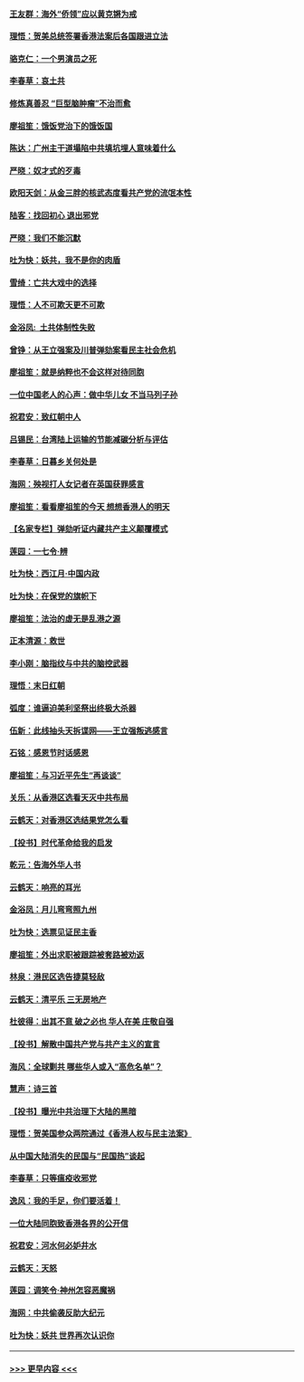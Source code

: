 #### [王友群：海外“侨领”应以黄克锵为戒](../pages/nsc993/n11706176.md?t=12080911) 
#### [理悟：贺美总统签署香港法案后各国跟进立法](../pages/nsc993/n11706853.md?t=12080911) 
#### [骆克仁：一个男演员之死](../pages/nsc993/n11706677.md?t=12080911) 
#### [李春草：哀土共](../pages/nsc993/n11706255.md?t=12080911) 
#### [修炼真善忍 “巨型脑肿瘤”不治而愈](../pages/nsc993/n11705340.md?t=12080911) 
#### [廖祖笙：饿饭党治下的饿饭国](../pages/nsc993/n11705085.md?t=12080911) 
#### [陈达：广州主干道塌陷中共填坑埋人意味着什么](../pages/nsc993/n11705046.md?t=12080911) 
#### [严晓：奴才式的歹毒](../pages/nsc993/n11704826.md?t=12080911) 
#### [欧阳天剑：从金三胖的核武态度看共产党的流氓本性](../pages/nsc993/n11702238.md?t=12080911) 
#### [陆客：找回初心 退出邪党](../pages/nsc993/n11702213.md?t=12080911) 
#### [严晓：我们不能沉默](../pages/nsc993/n11702110.md?t=12080911) 
#### [吐为快：妖共，我不是你的肉盾](../pages/nsc993/n11701366.md?t=12080911) 
#### [雪绮：亡共大戏中的选择](../pages/nsc993/n11699922.md?t=12080911) 
#### [理悟：人不可欺天更不可欺](../pages/nsc993/n11699657.md?t=12080911) 
#### [金浴凤:  土共体制性失败](../pages/nsc993/n11699361.md?t=12080911) 
#### [曾铮：从王立强案及川普弹劾案看民主社会危机](../pages/nsc993/n11699318.md?t=12080911) 
#### [廖祖笙：就是纳粹也不会这样对待同胞](../pages/nsc993/n11697658.md?t=12080911) 
#### [一位中国老人的心声：做中华儿女 不当马列子孙](../pages/nsc993/n11697525.md?t=12080911) 
#### [祝君安：致红朝中人](../pages/nsc993/n11697518.md?t=12080911) 
#### [吕锡民：台湾陆上运输的节能减碳分析与评估](../pages/nsc993/n11694983.md?t=12080911) 
#### [李春草：日暮乡关何处是](../pages/nsc993/n11694805.md?t=12080911) 
#### [海网：殃视打人女记者在英国获罪感言](../pages/nsc993/n11693832.md?t=12080911) 
#### [廖祖笙：看看廖祖笙的今天 想想香港人的明天](../pages/nsc993/n11693707.md?t=12080911) 
#### [【名家专栏】弹劾听证内藏共产主义颠覆模式](../pages/nsc993/n11693563.md?t=12080911) 
#### [莲园：一七令‧辨](../pages/nsc993/n11692558.md?t=12080911) 
#### [吐为快：西江月·中国内政](../pages/nsc993/n11692071.md?t=12080911) 
#### [吐为快：在保党的旗帜下](../pages/nsc993/n11691188.md?t=12080911) 
#### [廖祖笙：法治的虚无是乱港之源](../pages/nsc993/n11690605.md?t=12080911) 
#### [正本清源：救世](../pages/nsc993/n11689134.md?t=12080911) 
#### [李小刚：脑指纹与中共的脑控武器](../pages/nsc993/n11688900.md?t=12080911) 
#### [理悟：末日红朝](../pages/nsc993/n11688829.md?t=12080911) 
#### [弧度：谁逼迫美利坚祭出终极大杀器](../pages/nsc993/n11688735.md?t=12080911) 
#### [伍新：此线抽头天拆谍网——王立强叛逃感言](../pages/nsc993/n11687981.md?t=12080911) 
#### [石铭：感恩节时话感恩](../pages/nsc993/n11687568.md?t=12080911) 
#### [廖祖笙：与习近平先生“再谈谈”](../pages/nsc993/n11687005.md?t=12080911) 
#### [关乐：从香港区选看天灭中共布局](../pages/nsc993/n11686647.md?t=12080911) 
#### [云鹤天：对香港区选结果党怎么看](../pages/nsc993/n11686216.md?t=12080911) 
#### [【投书】时代革命给我的启发](../pages/nsc993/n11684287.md?t=12080911) 
#### [乾元：告海外华人书](../pages/nsc993/n11684044.md?t=12080911) 
#### [云鹤天：响亮的耳光](../pages/nsc993/n11684254.md?t=12080911) 
#### [金浴凤：月儿弯弯照九州](../pages/nsc993/n11684231.md?t=12080911) 
#### [吐为快：选票见证民主香](../pages/nsc993/n11684206.md?t=12080911) 
#### [廖祖笙：外出求职被跟踪被套路被劝返](../pages/nsc993/n11683874.md?t=12080911) 
#### [林泉：港民区选告捷莫轻敌](../pages/nsc993/n11683930.md?t=12080911) 
#### [云鹤天：清平乐 三无房地产](../pages/nsc993/n11681521.md?t=12080911) 
#### [杜彼得：出其不意 破之必也 华人在美 庄敬自强](../pages/nsc993/n11679554.md?t=12080911) 
#### [【投书】解散中国共产党与共产主义的宣言](../pages/nsc993/n11679177.md?t=12080911) 
#### [海风：全球剿共 哪些华人或入“高危名单”？](../pages/nsc993/n11678617.md?t=12080911) 
#### [慧声：诗三首](../pages/nsc993/n11678848.md?t=12080911) 
#### [【投书】曝光中共治理下大陆的黑暗](../pages/nsc993/n11678674.md?t=12080911) 
#### [理悟：贺美国参众两院通过《香港人权与民主法案》](../pages/nsc993/n11678104.md?t=12080911) 
#### [从中国大陆消失的民国与“民国热”谈起](../pages/nsc993/n11678075.md?t=12080911) 
#### [李春草：只等瘟疫收邪党](../pages/nsc993/n11677308.md?t=12080911) 
#### [逸风：我的手足，你们要活着！](../pages/nsc993/n11676352.md?t=12080911) 
#### [一位大陆同胞致香港各界的公开信](../pages/nsc993/n11675761.md?t=12080911) 
#### [祝君安：河水何必妒井水](../pages/nsc993/n11675746.md?t=12080911) 
#### [云鹤天：天怒](../pages/nsc993/n11675718.md?t=12080911) 
#### [莲园：调笑令‧神州怎容恶魔祸](../pages/nsc993/n11675648.md?t=12080911) 
#### [海网：中共偷袭反助大纪元](../pages/nsc993/n11673515.md?t=12080911) 
#### [吐为快：妖共 世界再次认识你](../pages/nsc993/n11673506.md?t=12080911) 

----
#### [ >>> 更早内容 <<< ](../indexes/nsc993-earlier.md)
